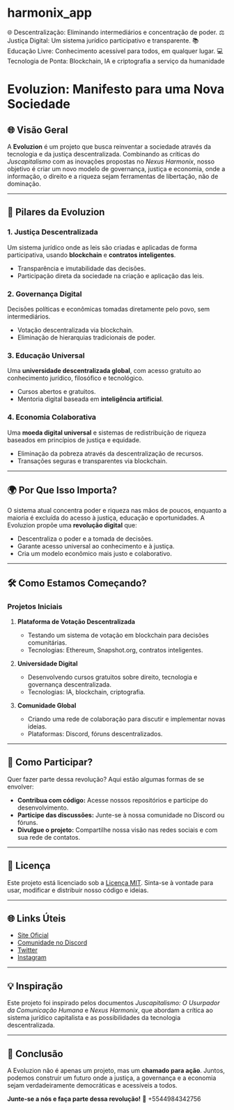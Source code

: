 # harmonix_app
🌐 Descentralização: Eliminando intermediários e concentração de poder.  ⚖️ Justiça Digital: Um sistema jurídico participativo e transparente.  📚 Educação Livre: Conhecimento acessível para todos, em qualquer lugar.  💻 Tecnologia de Ponta: Blockchain, IA e criptografia a serviço da humanidade

# Evoluzion: Manifesto para uma Nova Sociedade

## 🌐 Visão Geral
A **Evoluzion** é um projeto que busca reinventar a sociedade através da tecnologia e da justiça descentralizada. Combinando as críticas do *Juscapitalismo* com as inovações propostas no *Nexus Harmonix*, nosso objetivo é criar um novo modelo de governança, justiça e economia, onde a informação, o direito e a riqueza sejam ferramentas de libertação, não de dominação.

---

## 🚀 Pilares da Evoluzion

### 1. **Justiça Descentralizada**
Um sistema jurídico onde as leis são criadas e aplicadas de forma participativa, usando **blockchain** e **contratos inteligentes**.  
- Transparência e imutabilidade das decisões.  
- Participação direta da sociedade na criação e aplicação das leis.  

### 2. **Governança Digital**
Decisões políticas e econômicas tomadas diretamente pelo povo, sem intermediários.  
- Votação descentralizada via blockchain.  
- Eliminação de hierarquias tradicionais de poder.  

### 3. **Educação Universal**
Uma **universidade descentralizada global**, com acesso gratuito ao conhecimento jurídico, filosófico e tecnológico.  
- Cursos abertos e gratuitos.  
- Mentoria digital baseada em **inteligência artificial**.  

### 4. **Economia Colaborativa**
Uma **moeda digital universal** e sistemas de redistribuição de riqueza baseados em princípios de justiça e equidade.  
- Eliminação da pobreza através da descentralização de recursos.  
- Transações seguras e transparentes via blockchain.  

---

## 🌍 Por Que Isso Importa?
O sistema atual concentra poder e riqueza nas mãos de poucos, enquanto a maioria é excluída do acesso à justiça, educação e oportunidades. A Evoluzion propõe uma **revolução digital** que:
- Descentraliza o poder e a tomada de decisões.  
- Garante acesso universal ao conhecimento e à justiça.  
- Cria um modelo econômico mais justo e colaborativo.  

---

## 🛠️ Como Estamos Começando?

### Projetos Iniciais
1. **Plataforma de Votação Descentralizada**  
   - Testando um sistema de votação em blockchain para decisões comunitárias.  
   - Tecnologias: Ethereum, Snapshot.org, contratos inteligentes.  

2. **Universidade Digital**  
   - Desenvolvendo cursos gratuitos sobre direito, tecnologia e governança descentralizada.  
   - Tecnologias: IA, blockchain, criptografia.  

3. **Comunidade Global**  
   - Criando uma rede de colaboração para discutir e implementar novas ideias.  
   - Plataformas: Discord, fóruns descentralizados.  

---

## 🤝 Como Participar?
Quer fazer parte dessa revolução? Aqui estão algumas formas de se envolver:
- **Contribua com código:** Acesse nossos repositórios e participe do desenvolvimento.  
- **Participe das discussões:** Junte-se à nossa comunidade no Discord ou fóruns.  
- **Divulgue o projeto:** Compartilhe nossa visão nas redes sociais e com sua rede de contatos.  

---

## 📜 Licença
Este projeto está licenciado sob a [Licença MIT](LICENSE). Sinta-se à vontade para usar, modificar e distribuir nosso código e ideias.  

---

## 🌐 Links Úteis
- [Site Oficial](https://www.evoluzion.com)  
- [Comunidade no Discord](https://discord.gg/evoluzion)  
- [Twitter](https://twitter.com/evoluzion)  
- [Instagram](https://instagram.com/evoluzion)  

---

## 💡 Inspiração
Este projeto foi inspirado pelos documentos *Juscapitalismo: O Usurpador da Comunicação Humana* e *Nexus Harmonix*, que abordam a crítica ao sistema jurídico capitalista e as possibilidades da tecnologia descentralizada.  

---

## 📌 Conclusão
A Evoluzion não é apenas um projeto, mas um **chamado para ação**. Juntos, podemos construir um futuro onde a justiça, a governança e a economia sejam verdadeiramente democráticas e acessíveis a todos.  

**Junte-se a nós e faça parte dessa revolução!** 🚀
+5544984342756
